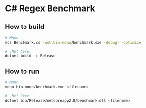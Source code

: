 # C# Regex Benchmark

## How to build

```sh
# Mono
mcs Benchmark.cs -out:bin-mono/benchmark.exe -debug- -optimize

# .Net Core
dotnet build -c Release
```

## How to run

```sh
# Mono
mono bin-mono/benchmark.exe <filename>

# .Net Core
dotnet bin/Release/netcoreapp2.0/benchmark.dll <filename>
```
